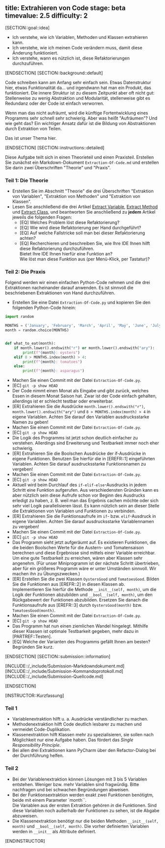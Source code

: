 title: Extrahieren von Code
stage: beta
timevalue: 2.5
difficulty: 2
---

[SECTION::goal::idea]

- Ich verstehe, wie ich Variablen, Methoden und Klassen extrahieren kann.
- Ich verstehe, wie ich meinen Code verändern muss, damit diese Änderung funktioniert.
- Ich verstehe, wann es nützlich ist, diese Refaktorierungen durchzuführen.

[ENDSECTION]
[SECTION::background::default]

Code schreiben kann am Anfang sehr einfach sein.
Etwas Datenstruktur hier, etwas Funktionalität da... und irgendwann hat man ein Produkt, 
das funktioniert.
Die innere Struktur ist zu diesem Zeitpunkt aber oft nicht gut:
Stellenweise zu wenig Abstraktion und Modularität, stellenweise gibt es Redundanz
oder der Code ist einfach verworren.

Wenn man das nicht aufräumt, wird die künftige Fortentwicklung eines Programms
sehr schnell sehr schwierig.
Aber was heißt "Aufräumen"? Und wie geht das?
Ein wichtiger Ansatz dafür ist die Bildung von Abstraktionen durch Extraktion von Teilen.

Das ist unser Thema hier.

[ENDSECTION]
[SECTION::instructions::detailed]

Diese Aufgabe teilt sich in einen Theorieteil und einen Praxisteil.
Erstellen Sie zunächst ein Markdown-Dokument `Extraction-Of-Code.md` und erstellen Sie darin 
zwei Überschriften "Theorie" und "Praxis". 


### Teil 1: Die Theorie

- Erstellen Sie im Abschnitt "Theorie" die drei Überschriften "Extraktion von Variablen", 
  "Extraktion von Methoden" und "Extraktion von Klassen". 
- Lesen Sie anschließend die drei Artikel 
  [Extract Variable](https://refactoring.guru/extract-variable), 
  [Extract Method](https://refactoring.guru/extract-method) und 
  [Extract Class](https://refactoring.guru/extract-class), 
  und beantworten Sie anschließend zu **jedem** Artikel jeweils die folgenden Fragen: 
    - [EQ] Welches Problem löst diese Refaktorierung?
    - [EQ] Wie wird diese Refaktorierung per Hand durchgeführt?
    - [EQ] Auf welche Fallstricke soll man bei dieser Refaktorierung achten?
    - [EQ] Recherchieren und beschreiben Sie, wie Ihre IDE Ihnen hilft diese Refaktorierung
      durchzuführen.  
      Bietet Ihre IDE Ihnen hierfür eine Funktion an?  
      Wie löst man diese Funktion aus (per Menü-Klick, per Tastatur)?


### Teil 2: Die Praxis

Folgend werden wir einen einfachen Python-Code nehmen und die drei Extraktionen nacheinander 
darauf anwenden.
Es ist sinnvoll die beschriebenen Extraktionen von Hand durchzuführen.

- Erstellen Sie eine Datei `Extraction-Of-Code.py` und kopieren Sie den folgenden Python-Code 
  hinein:

```python
import random

MONTHS = ('January', 'February', 'March', 'April', 'May', 'June', 'July', 'August', 'September', 'October', 'November', 'December')
month = random.choice(MONTHS)


def what_to_eat(month):
    if month.lower().endswith("r") or month.lower().endswith("ary"):
        print(f"{month}: oysters")
    elif 8 > MONTHS.index(month) > 4:
        print(f"{month}: tomatoes")
    else:
        print(f"{month}: asparagus")
```
- Machen Sie einen Commit mit der Datei `Extraction-Of-Code.py`.
- [EC] `git -p show HEAD`
- Der Code nimmt einen Monat als Eingabe und gibt zurück, welches Essen in diesem Monat Saison hat. 
  Zwar ist der Code einfach gehalten, allerdings ist er schlecht testbar oder erweiterbar.
- [ER] Extrahieren Sie die Ausdrücke `month.lower().endswith("r")`, `month.lower().endswith("ary")` 
  und `8 > MONTHS.index(month) > 4` in eigene Variablen.
  Achten Sie darauf den Variablen ausdrucksstarke Namen zu geben!
- Machen Sie einen Commit mit der Datei `Extraction-Of-Code.py`.
- [EC] `git -p show HEAD`
- Die Logik des Programms ist jetzt schon deutlich einfacher zu verstehen.
  Allerdings sind Erweiterung und Testbarkeit immer noch eher schwierig.
- [ER] Extrahieren Sie die Boolschen Ausdrücke der if-Ausdrücke in eigene Funktionen.
  Benutzen Sie hierfür die in [EREFR::1] eingeführten Variablen.
  Achten Sie darauf ausdrucksstarke Funktionsnamen zu vergeben!
- Machen Sie einen Commit mit der Datei `Extraction-Of-Code.py`.
- [EC] `git -p show HEAD`
- Aktuell wird beim Durchlauf des `if-elif-else`-Ausdrucks in jedem Schritt eine Funktion 
  aufgerufen.
  Aus verschiedensten Gründen kann es aber nützlich sein diese Aufrufe schon vor Beginn des 
  Ausdrucks erledigt zu haben, z. B. weil man das Ergebnis cachen möchte oder sich sehr viel 
  Logik parallelisieren lässt.
  Es kann nützlich sein an dieser Stelle die Extraktionen von Variablen und Funktionen zu verbinden.
- [ER] Extrahieren Sie die Funktionsaufrufe im `if`- bzw. `elif`-Ausdruck in eigene Variablen.
  Achten Sie darauf ausdrucksstarke Variablennamen zu vergeben!
- Machen Sie einen Commit mit der Datei `Extraction-Of-Code.py`.
- [EC] `git -p show HEAD`
- Das Programm sieht jetzt aufgeräumt auf.
  Es existieren Funktionen, die die beiden Boolschen Werte für die Austern- und Tomatensaison 
  berechnen und diese Ergebnisse sind mittels einer Variable erreichbar.
  Um eine gute Testbarkeit zu erreichen, wären aber Klassen sehr angenehm.
  (Für unser Miniprogramm ist der nächste Schritt übertrieben, 
  aber für ein größeres Programm wäre er unter Umständen sinnvoll.
  Wir machen ihn zu Übungszwecken.)
- [ER] Erstellen Sie die zwei Klassen `OystersGood` und `TomatoesGood`.
  Bilden Sie die Funktionen aus [EREFR::2] in diesen Klassen ab.  
  Implementieren Sie hierfür die Methode `__init__(self, month)`, um die Logik der Funktionen 
  abzubilden und `__bool__(self, month)`, um den Rückgabewert der Funktionen abzubilden.
  Ersetzen Sie danach die Funktionsaufrufe aus [EREFR::3] durch `OystersGood(month)` bzw. 
  `TomatoesGood(month)`.
- Machen Sie einen Commit mit der Datei `Extraction-Of-Code.py`.
- [EC] `git -p show HEAD`
- Das Programm hat nun einen ziemlichen Wandel hingelegt. 
  Mithilfe dieser Klassen ist optimale Testbarkeit gegeben, mehr dazu in [PARTREF::Testen].
- [EQ] Welche der Varianten des Programms gefällt Ihnen am besten? Begründen Sie kurz.

[ENDSECTION]
[SECTION::submission::information]

[INCLUDE::/_include/Submission-Markdowndokument.md]
[INCLUDE::/_include/Submission-Kommandoprotokoll.md]
[INCLUDE::/_include/Submission-Quellcode.md]

[ENDSECTION]

[INSTRUCTOR::Kurzfassung]

### Teil 1

- Variablenextraktion hilft u. a. Ausdrücke verständlicher zu machen.  
- Methodenextraktion hilft Code deutlich lesbarer zu machen und vermeidet Code-Duplikation.  
- Klassenextraktion hilft Klassen mehr zu spezialisieren, sie sollen nach Möglichkeit nur eine 
  Aufgabe haben.
  Das fördert das _Single Responsibility Principle_.
- Bei allen drei Extraktionen kann PyCharm über den Refactor-Dialog bei der Durchführung helfen.

### Teil 2

- Bei der Variablenextraktion können Lösungen mit 3 bis 5 Variablen entstehen. 
  Weniger bzw. mehr Variablen sind fragwürdig. 
  Bitte nachfragen und bei schwachen Begründungen abweisen.
- Bei der Funktionsextraktion werden exakt zwei Funktionen benötigtm, beide mit einem Parameter `month``.  
  Die Variablen aus der ersten Extraktion gehören _in_ die Funktionen.
  Sind diese Variablen noch außerhalb der Funktionen zu sehen, ist die Abgabe abzuweisen.
- Die Klassenextraktion benötigt nur die beiden Methoden `__init__(self, month)` und 
  `__bool__(self, month)`.
  Die vorher definierten Variablen werden in `__init__` als Attribute definiert.

[ENDINSTRUCTOR]
